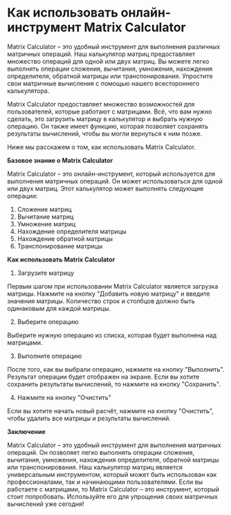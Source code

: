 Как использовать онлайн-инструмент Matrix Calculator
====================================================

Matrix Calculator – это удобный инструмент для выполнения различных матричных операций. Наш калькулятор матриц предоставляет множество операций для одной или двух матриц. Вы можете легко выполнять операции сложения, вычитания, умножения, нахождения определителя, обратной матрицы или транспонирования. Упростите свои матричные вычисления с помощью нашего всестороннего калькулятора.

Matrix Calculator предоставляет множество возможностей для пользователей, которые работают с матрицами. Всё, что вам нужно сделать, это загрузить матрицу в калькулятор и выбрать нужную операцию. Он также имеет функцию, которая позволяет сохранять результаты вычислений, чтобы вы могли вернуться к ним позже.

Ниже мы расскажем о том, как использовать Matrix Calculator.

**Базовое знание о Matrix Calculator**

Matrix Calculator – это онлайн-инструмент, который используется для выполнения матричных операций. Он может использоваться для одной или двух матриц. Этот калькулятор может выполнять следующие операции:

1. Сложение матриц
2. Вычитание матриц
3. Умножение матриц
4. Нахождение определителя матрицы
5. Нахождение обратной матрицы
6. Транспонирование матрицы

**Как использовать Matrix Calculator**

1. Загрузите матрицу

Первым шагом при использовании Matrix Calculator является загрузка матрицы. Нажмите на кнопку "Добавить новую матрицу" и введите значения матрицы. Количество строк и столбцов должно быть одинаковым для каждой матрицы.

2. Выберите операцию

Выберите нужную операцию из списка, которая будет выполнена над матрицами.

3. Выполните операцию

После того, как вы выбрали операцию, нажмите на кнопку "Выполнить". Результат операции будет отображен на экране. Если вы хотите сохранить результаты вычислений, то нажмите на кнопку "Сохранить".

4. Нажмите на кнопку "Очистить"

Если вы хотите начать новый расчёт, нажмите на кнопку "Очистить", чтобы удалить все матрицы и результаты вычислений.

**Заключение**

Matrix Calculator – это удобный инструмент для выполнения матричных операций. Он позволяет легко выполнять операции сложения, вычитания, умножения, нахождения определителя, обратной матрицы или транспонирования. Наш калькулятор матриц является универсальным инструментом, который может быть использован как профессионалами, так и начинающими пользователями. Если вы работаете с матрицами, то Matrix Calculator – это инструмент, который стоит попробовать. Используйте его для упрощения своих матричных вычислений уже сегодня!